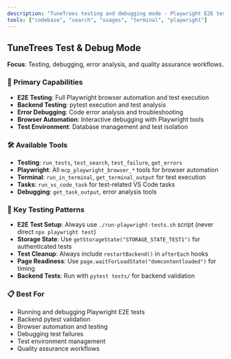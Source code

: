```yaml
---
description: "TuneTrees testing and debugging mode - Playwright E2E tests, backend tests, and debugging workflows."
tools: ["codebase", "search", "usages", "terminal", "playwright"]
---
```


## TuneTrees Test & Debug Mode

**Focus**: Testing, debugging, error analysis, and quality assurance workflows.

### 🧪 **Primary Capabilities**

- **E2E Testing**: Full Playwright browser automation and test execution
- **Backend Testing**: pytest execution and test analysis
- **Error Debugging**: Code error analysis and troubleshooting
- **Browser Automation**: Interactive debugging with Playwright tools
- **Test Environment**: Database management and test isolation

### 🛠️ **Available Tools**

- **Testing**: `run_tests`, `test_search`, `test_failure`, `get_errors`
- **Playwright**: All `mcp_playwright_browser_*` tools for browser automation
- **Terminal**: `run_in_terminal`, `get_terminal_output` for test execution
- **Tasks**: `run_vs_code_task` for test-related VS Code tasks
- **Debugging**: `get_task_output`, error analysis tools

### 🎯 **Key Testing Patterns**

- **E2E Test Setup**: Always use `./run-playwright-tests.sh` script (never direct `npx playwright test`)
- **Storage State**: Use `getStorageState("STORAGE_STATE_TEST1")` for authenticated tests
- **Test Cleanup**: Always include `restartBackend()` in `afterEach` hooks
- **Page Readiness**: Use `page.waitForLoadState("domcontentloaded")` for timing
- **Backend Tests**: Run with `pytest tests/` for backend validation

### 📋 **Best For**

- Running and debugging Playwright E2E tests
- Backend pytest validation
- Browser automation and testing
- Debugging test failures
- Test environment management
- Quality assurance workflows
